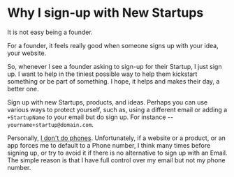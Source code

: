 # Why I sign-up with New Startups

It is not easy being a founder.

For a founder, it feels really good when someone signs up with your idea, your website.

So, whenever I see a founder asking to sign-up for their Startup, I just sign up. I want to help in the tiniest possible way to help them kickstart something or be part of something. I hope, it helps and makes their day, a better one.

Sign up with new Startups, products, and ideas. Perhaps you can use various ways to protect yourself, such as, using a different email or adding a `+StartupName` to your email but do sign up.  For instance -- `yourname+startup@domain.com`.

Personally, [I don't do phones](https://no.phone.wtf). Unfortunately, if a website or a product, or an app forces me to default to a Phone number, I think many times before signing up, or try to avoid it if there is no alternative to sign up with an Email. The simple reason is that I have full control over my email but not my phone number.
